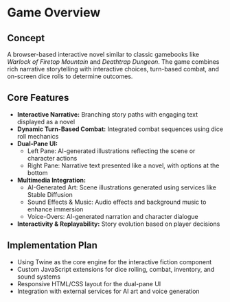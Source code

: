 # Game Overview

## Concept
A browser-based interactive novel similar to classic gamebooks like *Warlock of Firetop Mountain* and *Deathtrap Dungeon*. The game combines rich narrative storytelling with interactive choices, turn-based combat, and on-screen dice rolls to determine outcomes.

## Core Features
- **Interactive Narrative:** Branching story paths with engaging text displayed as a novel
- **Dynamic Turn-Based Combat:** Integrated combat sequences using dice roll mechanics
- **Dual-Pane UI:**
  - Left Pane: AI-generated illustrations reflecting the scene or character actions
  - Right Pane: Narrative text presented like a novel, with options at the bottom
- **Multimedia Integration:**
  - AI-Generated Art: Scene illustrations generated using services like Stable Diffusion
  - Sound Effects & Music: Audio effects and background music to enhance immersion
  - Voice-Overs: AI-generated narration and character dialogue
- **Interactivity & Replayability:** Story evolution based on player decisions

## Implementation Plan
- Using Twine as the core engine for the interactive fiction component
- Custom JavaScript extensions for dice rolling, combat, inventory, and sound systems
- Responsive HTML/CSS layout for the dual-pane UI
- Integration with external services for AI art and voice generation 
